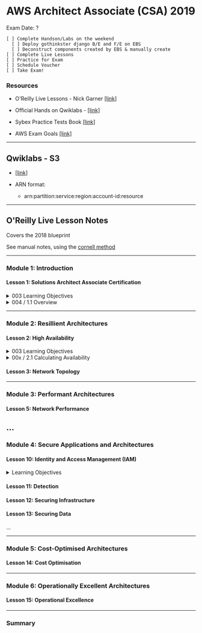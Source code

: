 # AWS Architect Associate (CSA) 2019

Exam Date: ?

```
[ ] Complete Handson/Labs on the weekend
  [ ] Deploy gothinkster django B/E and F/E on EBS
  [ ] Deconstruct components created by EBS & manually create
[ ] Complete Live Lessons
[ ] Practice for Exam
[ ] Schedule Voucher
[ ] Take Exam!
```

### Resources

- O'Reilly Live Lessons - Nick Garner [[link]](https://learning.oreilly.com/videos/aws-certified-solutions/9780135229415)

- Official Hands on Qwiklabs - [[link]](https://amazon.qwiklabs.com/catalog?keywords=introduction%20to&locale=&format%5B%5D=any&level%5B%5D=any&duration%5B%5D=any&price%5B%5D=free&modality%5B%5D=any&language%5B%5D=any)

- Sybex Practice Tests Book [[link]](https://learning.oreilly.com/library/view/aws-certified-solutions/9781119558439/toc.xhtml)

- AWS Exam Goals [[link]](https://aws.amazon.com/certification/certified-solutions-architect-associate/)
---
## Qwiklabs - S3

- [[link]](https://amazon.qwiklabs.com/focuses/8582?catalog_rank=%7B%22rank%22%3A8%2C%22num_filters%22%3A1%2C%22has_search%22%3Atrue%7D&parent=catalog&search_id=4250467)

- ARN format:
  - arn:partition:service:region:account-id:resource
---
## O'Reilly Live Lesson Notes

Covers the 2018 blueprint

See manual notes, using the [cornell method](http://lsc.cornell.edu/notes.html?utm_source=hackernewsletter&utm_medium=email&utm_term=learn)

---
### Module 1: Introduction

#### Lesson 1: Solutions Architect Associate Certification

<details>
  <summary>003 Learning Objectives</summary>
  
  - some stuff
  - somore more stuff
</details>

<details>
  <summary>004 / 1.1 Overview</summary>
  
  - some stuff
  - somore more stuff
</details>


---
### Module 2: Resillient Architectures

#### Lesson 2: High Availability

<details>
  <summary>003 Learning Objectives</summary>
  
  - some stuff
  - somore more stuff
</details>

<details>
  <summary>00x / 2.1 Calculating Availability</summary>
  
  - some stuff
  - somore more stuff
</details>

#### Lesson 3: Network Topology
---
### Module 3: Performant Architectures

#### Lesson 5: Network Performance

...
---
### Module 4: Secure Applications and Architectures

#### Lesson 10: Identity and Access Management (IAM)

<details>
  <summary>Learning Objectives</summary>
  
  - some stuff
  - somore more stuff
</details>

#### Lesson 11: Detection

#### Lesson 12: Securing Infrastructure

#### Lesson 13: Securing Data

...

---
### Module 5: Cost-Optimised Architectures

#### Lesson 14: Cost Optimisation
---
### Module 6: Operationally Excellent Architectures

#### Lesson 15: Operational Excellence
---
### Summary




